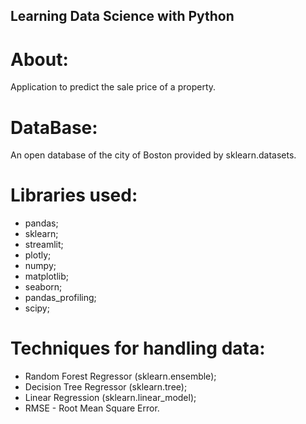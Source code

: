 ## Learning Data Science with Python 

# About:
Application to predict the sale price of a property. 

# DataBase:
An open database of the city of Boston provided by sklearn.datasets.

# Libraries used: 
- pandas;  
- sklearn;
- streamlit; 
- plotly;
- numpy; 
- matplotlib; 
- seaborn; 
- pandas_profiling; 
- scipy; 

# Techniques for handling data: 
- Random Forest Regressor (sklearn.ensemble); 
- Decision Tree Regressor (sklearn.tree); 
- Linear Regression (sklearn.linear_model); 
- RMSE - Root Mean Square Error.